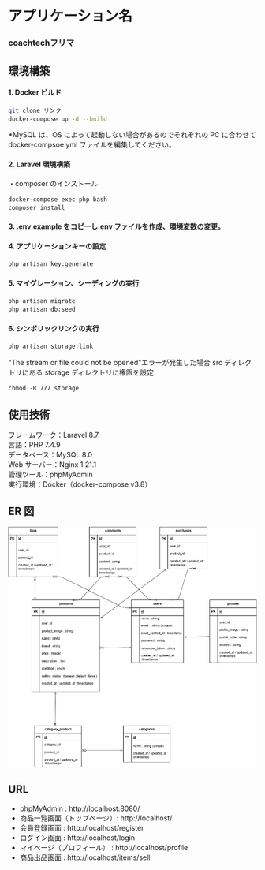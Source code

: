 # アプリケーション名
### coachtechフリマ

## 環境構築

#### 1. Docker ビルド

```bash
git clone リンク
docker-compose up -d --build
```

\*MySQL は、OS によって起動しない場合があるのでそれぞれの PC に合わせて docker-compsoe.yml ファイルを編集してください。

#### 2. Laravel 環境構築

・composer のインストール

```bash
docker-compose exec php bash
composer install
```

#### 3. .env.example をコピーし.env ファイルを作成、環境変数の変更。

#### 4. アプリケーションキーの設定

```bash
php artisan key:generate

```

#### 5. マイグレーション、シーディングの実行

```bash
php artisan migrate
php artisan db:seed

```
#### 6. シンボリックリンクの実行
```bash
php artisan storage:link
```

"The stream or file could not be opened"エラーが発生した場合
src ディレクトリにある storage ディレクトリに権限を設定

```
chmod -R 777 storage
```

## 使用技術

フレームワーク：Laravel 8.7<br>
言語：PHP 7.4.9<br>
データベース：MySQL 8.0<br>
Web サーバー：Nginx 1.21.1<br>
管理ツール：phpMyAdmin<br>
実行環境：Docker（docker-compose v3.8）<br>

## ER 図

![ER図](ER.drawio.png)

## URL

- phpMyAdmin : http://localhost:8080/
- 商品一覧画面（トップページ）: http://localhost/
- 会員登録画面 : http://localhost/register
- ログイン画面 : http://localhost/login
- マイページ（プロフィール） : http://localhost/profile
- 商品出品画面 : http://localhost/items/sell
